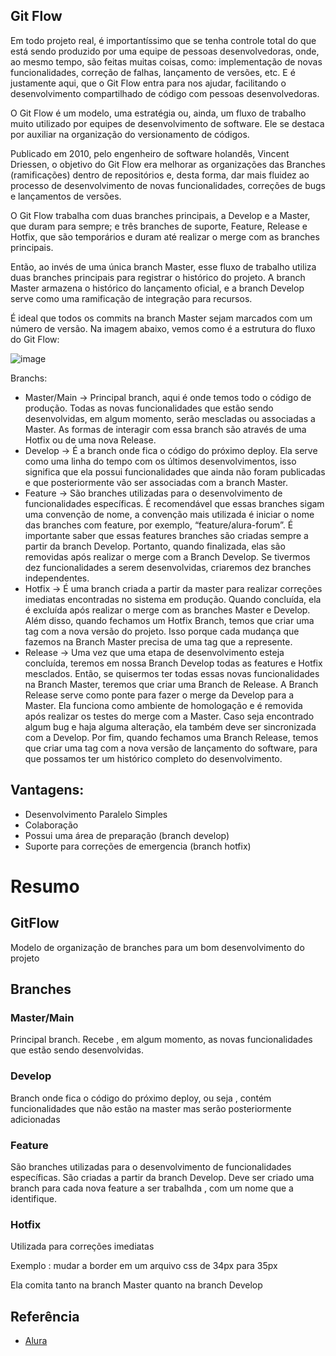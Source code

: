 ## Git Flow

Em todo projeto real, é importantíssimo que se tenha controle total do que está sendo produzido por uma equipe de pessoas desenvolvedoras, onde, ao mesmo tempo, são feitas muitas coisas, como: implementação de novas funcionalidades, correção de falhas, lançamento de versões, etc. E é justamente aqui, que o Git Flow entra para nos ajudar, facilitando o desenvolvimento compartilhado de código com pessoas desenvolvedoras.

O Git Flow é um modelo, uma estratégia ou, ainda, um fluxo de trabalho muito utilizado por equipes de desenvolvimento de software. Ele se destaca por auxiliar na organização do versionamento de códigos.

Publicado em 2010, pelo engenheiro de software holandês, Vincent Driessen, o objetivo do Git Flow era melhorar as organizações das Branches (ramificações) dentro de repositórios e, desta forma, dar mais fluidez ao processo de desenvolvimento de novas funcionalidades, correções de bugs e lançamentos de versões.

O Git Flow trabalha com duas branches principais, a Develop e a Master, que duram para sempre; e três branches de suporte, Feature, Release e Hotfix, que são temporários e duram até realizar o merge com as branches principais.

Então, ao invés de uma única branch Master, esse fluxo de trabalho utiliza duas branches principais para registrar o histórico do projeto. A branch Master armazena o histórico do lançamento oficial, e a branch Develop serve como uma ramificação de integração para recursos.

É ideal que todos os commits na branch Master sejam marcados com um número de versão. Na imagem abaixo, vemos como é a estrutura do fluxo do Git Flow:

![image](https://user-images.githubusercontent.com/78025874/194176490-544bc26a-f184-4d0f-b9d0-603b0ceadffd.png)

Branchs:
- Master/Main -> Principal branch, aqui é onde temos todo o código de produção. Todas as novas funcionalidades que estão sendo desenvolvidas, em algum momento, serão mescladas ou associadas a Master. As formas de interagir com essa branch são através de uma Hotfix ou de uma nova Release.
- Develop -> É a branch onde fica o código do próximo deploy. Ela serve como uma linha do tempo com os últimos desenvolvimentos, isso significa que ela possui funcionalidades que ainda não foram publicadas e que posteriormente vão ser associadas com a branch Master.
- Feature -> São branches utilizadas para o desenvolvimento de funcionalidades específicas. É recomendável que essas branches sigam uma convenção de nome, a convenção mais utilizada é iniciar o nome das branches com feature, por exemplo, “feature/alura-forum”. É importante saber que essas features branches são criadas sempre a partir da branch Develop. Portanto, quando finalizada, elas são removidas após realizar o merge com a Branch Develop. Se tivermos dez funcionalidades a serem desenvolvidas, criaremos dez branches independentes.
- Hotfix -> É uma branch criada a partir da master para realizar correções imediatas encontradas no sistema em produção. Quando concluída, ela é excluída após realizar o merge com as branches Master e Develop. Além disso, quando fechamos um Hotfix Branch, temos que criar uma tag com a nova versão do projeto. Isso porque cada mudança que fazemos na Branch Master precisa de uma tag que a represente.
- Release -> Uma vez que uma etapa de desenvolvimento esteja concluída, teremos em nossa Branch Develop todas as features e Hotfix mesclados. Então, se quisermos ter todas essas novas funcionalidades na Branch Master, teremos que criar uma Branch de Release. A Branch Release serve como ponte para fazer o merge da Develop para a Master. Ela funciona como ambiente de homologação e é removida após realizar os testes do merge com a Master. Caso seja encontrado algum bug e haja alguma alteração, ela também deve ser sincronizada com a Develop. Por fim, quando fechamos uma Branch Release, temos que criar uma tag com a nova versão de lançamento do software, para que possamos ter um histórico completo do desenvolvimento.


## Vantagens:
- Desenvolvimento Paralelo Simples
- Colaboração
- Possui uma área de preparação (branch develop)
- Suporte para correções de emergencia (branch hotfix)

# Resumo

## GitFlow

Modelo de organização de branches para um bom desenvolvimento do projeto

## Branches 
### Master/Main
Principal branch. Recebe , em algum momento, as novas funcionalidades que estão sendo desenvolvidas.

### Develop
Branch onde fica o código do próximo deploy, ou seja , contém funcionalidades que não estão na master mas serão posteriormente adicionadas

### Feature
São branches utilizadas para o desenvolvimento de funcionalidades específicas. São criadas a partir da branch Develop. Deve ser criado uma branch para cada nova feature a ser trabalhda , com um nome que a identifique.

### Hotfix
Utilizada para correções imediatas

Exemplo : mudar a border em um arquivo css de 34px para 35px

Ela comita tanto na  branch Master quanto na branch Develop



## Referência

 - [Alura](https://www.alura.com.br/artigos/git-flow-o-que-e-como-quando-utilizar?gclid=Cj0KCQjw1vSZBhDuARIsAKZlijRfj6d5_SPd0EUBwe7CIvI9sd8WC4KXaNW-zF-vMD2MWkiKI6QH8tMaAsRTEALw_wcB)
